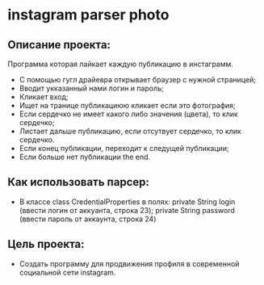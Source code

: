 # instagram parser photo

## Описание проекта:
 Программа которая лайкает каждую публикацию в инстаграмм.
  - C помощью гугл драйевра открывает браузер с нужной страницей; 
  - Вводит укказанный нами логин и пароль; 
  - Кликает вход;
  - Ищет на транице публикациюю кликает если это фотография;
  - Если сердечко не имеет какого либо значения (цвета), то клик сердечко;
  - Листает дальше публикацию, если отсутвует сердечко, то клик сердечко.
  - Если конец публикации, переходит к следущей публикации;
  - Если больше нет публикации the end.


## Как использовать парсер:

- В классе class CredentialProperties в полях:
  private String login (ввести логин от аккуанта, строка 23);
  private String password (ввести пароль от аккаунта, строка 24)
  
## Цель проекта: 
  
  - Создать программу для продвижения профиля в современной социальной сети instagram.
